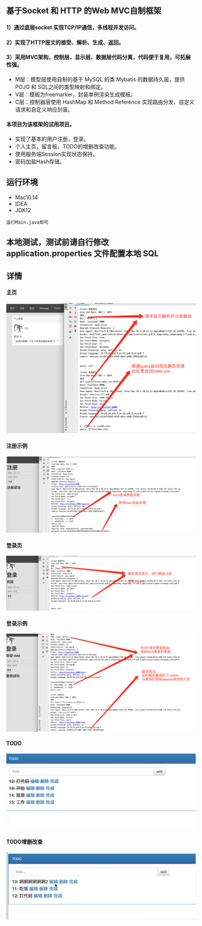 ## 基于Socket 和 HTTP 的Web MVC自制框架
#### 1）通过底层socket 实现TCP/IP通信，多线程并发访问。

#### 2）实现了HTTP报文的接受、解析、生成、返回。

#### 3）采用MVC架构，控制层、显示层、数据层代码分离，代码便于复用，可拓展性强。
  * M层：模型层使用自制的基于 MySQL 的类 Mybatis 的数据持久层，提供 POJO 和 SQL之间的类型映射和绑定。
  * V层：模板为freemarker，封装单例渲染生成模板。
  * C层：控制器层使用 HashMap 和 Method Reference 实现路由分发、自定义请求和自定义响应封装。
#### 本项目为该框架的试用项目。
* 实现了基本的用户注册，登录。
* 个人主页，留言板，TODO的增删改查功能。
* 使用服务端Session实现状态保持。
* 密码加盐Hash存储。

## 运行环境
* Mac10.14  
* IDEA
* JDK12
```
运行Main.java即可
```

## 本地测试，测试前请自行修改 application.properties 文件配置本地 SQL

## 详情
#### 主页
![image](https://github.com/etlRlks/etlrlks_MVC/blob/master/img/%E4%B8%BB%E9%A1%B5.png)
#### 注册示例
![image](https://github.com/etlRlks/etlrlks_MVC/blob/master/img/%E6%B3%A8%E5%86%8C.png)
#### 登录页
![image](https://github.com/etlRlks/etlrlks_MVC/blob/master/img/%E7%99%BB%E5%BD%95%E9%A1%B5.png)
#### 登录示例
![image](https://github.com/etlRlks/etlrlks_MVC/blob/master/img/%E7%99%BB%E5%BD%95%E6%88%90%E5%8A%9F.png)
#### TODO
![image](https://github.com/etlRlks/etlrlks_MVC/blob/master/img/TODO.png)
#### TODO增删改查
![image](https://github.com/etlRlks/etlrlks_MVC/blob/master/img/TODO%E5%A2%9E%E5%88%A0%E6%94%B9%E6%9F%A5.gif)


